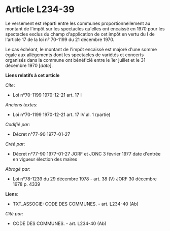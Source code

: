 # Article L234-39

Le versement est réparti entre les communes proportionnellement au montant de l'impôt sur les spectacles qu'elles ont
encaissé en 1970 pour les spectacles exclus du champ d'application de cet impôt en vertu du I de l'article 17 de la loi n°
70-1199 du 21 décembre 1970. 

Le cas échéant, le montant de l'impôt encaissé est majoré d'une somme égale aux allégements dont les spectacles de variétés
et concerts organisés dans la commune ont bénéficié entre le 1er juillet et le 31 décembre 1970 [*date*].

**Liens relatifs à cet article**

_Cite_:

  - Loi n°70-1199 1970-12-21 art. 17 I

_Anciens textes_:

  - Loi n°70-1199 1970-12-21 art. 17 IV al. 1 (partie)

_Codifié par_:

  - Décret n°77-90 1977-01-27

_Créé par_:

  - Décret n°77-90 1977-01-27 JORF et JONC 3 février 1977 date d'entrée en vigueur élection des maires

_Abrogé par_:

  - Loi n°78-1239 du 29 décembre 1978 - art. 38 (V) JORF 30 décembre 1978 p. 4339

**Liens**:

  - TXT_ASSOCIE: CODE DES COMMUNES. - art. L234-40 (Ab)

_Cité par_:

  - CODE DES COMMUNES. - art. L234-40 (Ab)
